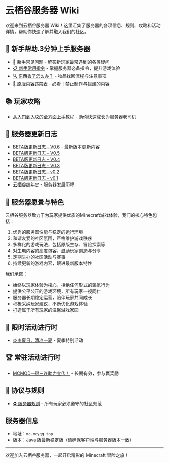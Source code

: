 # 云栖谷服务器 Wiki

欢迎来到云栖谷服务器 Wiki！这里汇集了服务器的各项信息、规则、攻略和活动详情，帮助你快速了解并融入我们的社区。

## 🌱 新手帮助.3分钟上手服务器

- [📝 新手常见问题](faq) - 解答新玩家最常遇到的各类疑问
- [📋 新手常用指令](commands) - 掌握服务器必备指令，提升游戏体验
- [🔍 东西丢了怎么办？](lost-items) - 物品找回流程与注意事项
- [🚫 原版内容违禁表](prohibited-structures) - 必看！禁止制作与搭建的内容

## 📚 玩家攻略

- [从入门到入坟的全方面上手教程](guide) - 助你快速成长为服务器老司机

## 📅 服务器更新日志

- [BETA版更新日志 - V0.6](changelog) - 最新版本更新内容
- [BETA版更新日志 - V0.5](changelog)
- [BETA版更新日志 - V0.4](changelog)
- [BETA版更新日志 - V0.3](changelog)
- [BETA版更新日志 - v0.2](changelog)
- [BETA版更新日志 - v0.1](changelog)
- [云栖谷编年史](announcements) - 服务器发展历程

## 🌟 服务器愿景与特色

云栖谷服务器致力于为玩家提供优质的Minecraft游戏体验，我们的核心特色包括：

1. 优秀的服务器性能与稳定的运行环境
2. 和谐友爱的社区氛围，严格维护游戏秩序
3. 多样化的游戏玩法，包括原版生存、冒险探索等
4. 对生电内容的高度包容，鼓励玩家创造与分享
5. 定期举办的社区活动与赛事
6. 持续更新的游戏内容，跟进最新版本特性

我们承诺：

- 始终以玩家体验为核心，拒绝任何形式的骗氪行为
- 提供公平公正的游戏环境，所有玩家一视同仁
- 服务器长期稳定运营，陪伴玩家共同成长
- 积极采纳玩家建议，不断优化游戏体验
- 打造属于所有玩家的温馨游戏家园

## 🎉 限时活动进行时

- [炎炎夏日、清凉一夏](ongoing-events) - 夏季特别活动

## 🏆 常驻活动进行时

- [MCMOD一键三连助力宣传！](timed-events) - 长期有效，参与赢奖励

## 📜 协议与规则

- [♻️ 服务器规则](rules) - 所有玩家必须遵守的社区规范

## 服务器信息
- 地址：`mc.mcyqg.top`
- 版本：Java 版最新稳定版（请确保客户端与服务器版本一致）

---

欢迎加入云栖谷服务器，一起开启精彩的 Minecraft 冒险之旅！
